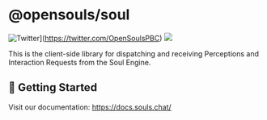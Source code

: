 # @opensouls/soul

![Twitter](https://img.shields.io/twitter/url/https/twitter.com/OpenSoulsPBC.svg?style=social&label=Follow%20%40OpenSoulsPBC)](https://twitter.com/OpenSoulsPBC) [![](https://dcbadge.vercel.app/api/server/FCPcCUbw3p?compact=true&style=flat)](https://discord.gg/opensouls)

This is the client-side library for dispatching and receiving Perceptions and Interaction Requests from the Soul Engine.

## 🚀 Getting Started

Visit our documentation: https://docs.souls.chat/
